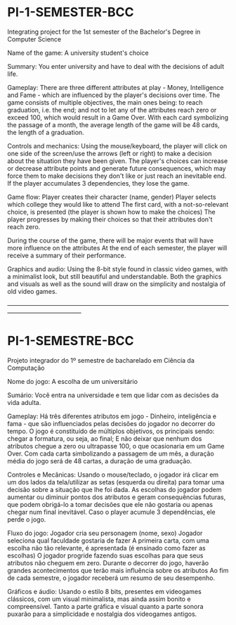 # PI-1-SEMESTER-BCC
Integrating project for the 1st semester of the Bachelor's Degree in Computer Science

Name of the game: A university student's choice

Summary:
You enter university and have to deal with the decisions of adult life.

Gameplay:
There are three different attributes at play - Money, Intelligence and Fame - which are influenced by the player's decisions over time. The game consists of multiple objectives, the main ones being: to reach graduation, i.e. the end; and not to let any of the attributes reach zero or exceed 100, which would result in a Game Over.
With each card symbolizing the passage of a month, the average length of the game will be 48 cards, the length of a graduation.

Controls and mechanics:
Using the mouse/keyboard, the player will click on one side of the screen/use the arrows (left or right) to make a decision about the situation they have been given. The player's choices can increase or decrease attribute points and generate future consequences, which may force them to make decisions they don't like or just reach an inevitable end.
If the player accumulates 3 dependencies, they lose the game.

Game flow:
Player creates their character (name, gender)
Player selects which college they would like to attend
The first card, with a not-so-relevant choice, is presented (the player is shown how to make the choices)
The player progresses by making their choices so that their attributes don't reach zero.

During the course of the game, there will be major events that will have more influence on the attributes
At the end of each semester, the player will receive a summary of their performance.

Graphics and audio:
Using the 8-bit style found in classic video games, with a minimalist look, but still beautiful and understandable. Both the graphics and visuals as well as the sound will draw on the simplicity and nostalgia of old video games.

————————————————————————————————————————————————

# PI-1-SEMESTRE-BCC
Projeto integrador do 1º semestre de bacharelado em Ciência da Computação

Nome do jogo: A escolha de um universitário

Sumário:
Você entra na universidade e tem que lidar com as decisões da vida adulta.

Gameplay:
Há três diferentes atributos em jogo - Dinheiro, inteligência e fama - que são influenciados pelas decisões do jogador no decorrer do tempo. O jogo é constituído de múltiplos objetivos, os principais sendo: chegar a formatura, ou seja, ao final; E não deixar que nenhum dos atributos chegue a zero ou ultrapasse 100, o que ocasionaria em um Game Over.
Com cada carta simbolizando a passagem de um mês, a duração média do jogo será de 48 cartas, a duração de uma graduação.

Controles e Mecânicas:
Usando o mouse/teclado, o jogador irá clicar em um dos lados da tela/utilizar as setas (esquerda ou direita) para tomar uma decisão sobre a situação que lhe foi dada. As escolhas do jogador podem aumentar ou diminuir pontos dos atributos e geram consequências futuras, que podem obrigá-lo a tomar decisões que ele não gostaria ou apenas chegar num final inevitável.
Caso o player acumule 3 dependências, ele perde o jogo.

Fluxo do jogo:
Jogador cria seu personagem (nome, sexo)
Jogador seleciona qual faculdade gostaria de fazer
A primeira carta, com uma escolha não tão relevante, é apresentada (é ensinado como fazer as escolhas)
O jogador progride fazendo suas escolhas para que seus atributos não cheguem em zero.
Durante o decorrer do jogo, haverão grandes acontecimentos que terão mais influência sobre os atributos
Ao fim de cada semestre, o jogador receberá um resumo de seu desempenho.

Gráficos e áudio:
Usando o estilo 8 bits, presentes em videogames clássicos, com um visual minimalista, mas ainda assim bonito e compreensível. Tanto a parte gráfica e visual quanto a parte sonora puxarão para a simplicidade e nostalgia dos videogames antigos.




